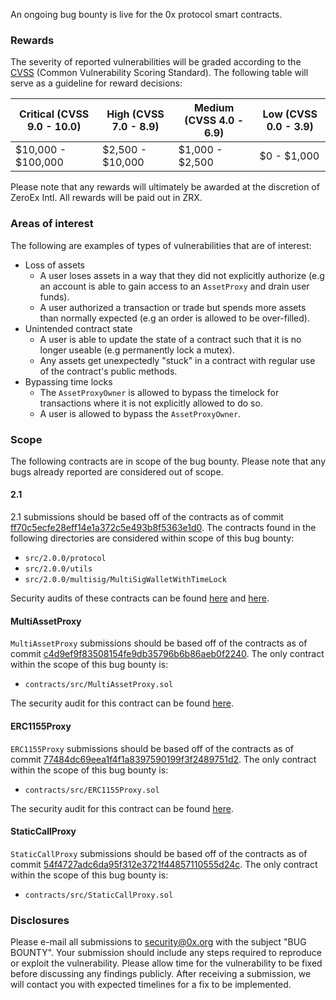 An ongoing bug bounty is live for the 0x protocol smart contracts.

### Rewards

The severity of reported vulnerabilities will be graded according to the [CVSS](https://www.first.org/cvss/) (Common Vulnerability Scoring Standard). The following table will serve as a guideline for reward decisions:

| Critical (CVSS 9.0 - 10.0) | High (CVSS 7.0 - 8.9) | Medium (CVSS 4.0 - 6.9) | Low (CVSS 0.0 - 3.9) |
| -------------------------- | --------------------- | ----------------------- | -------------------- |
| $10,000 - $100,000         | $2,500 - $10,000      | $1,000 - $2,500         | $0 - $1,000          |

Please note that any rewards will ultimately be awarded at the discretion of ZeroEx Intl. All rewards will be paid out in ZRX.

### Areas of interest

The following are examples of types of vulnerabilities that are of interest:

-   Loss of assets
    -   A user loses assets in a way that they did not explicitly authorize (e.g an account is able to gain access to an `AssetProxy` and drain user funds).
    -   A user authorized a transaction or trade but spends more assets than normally expected (e.g an order is allowed to be over-filled).
-   Unintended contract state
    -   A user is able to update the state of a contract such that it is no longer useable (e.g permanently lock a mutex).
    -   Any assets get unexpectedly "stuck" in a contract with regular use of the contract's public methods.
-   Bypassing time locks
    -   The `AssetProxyOwner` is allowed to bypass the timelock for transactions where it is not explicitly allowed to do so.
    -   A user is allowed to bypass the `AssetProxyOwner`.

### Scope

The following contracts are in scope of the bug bounty. Please note that any bugs already reported are considered out of scope.

#### 2.1

2.1 submissions should be based off of the contracts as of commit [ff70c5ecfe28eff14e1a372c5e493b8f5363e1d0](https://github.com/0xProject/0x-monorepo/tree/ff70c5ecfe28eff14e1a372c5e493b8f5363e1d0/packages/contracts/src/2.0.0).
The contracts found in the following directories are considered within scope of this bug bounty:

-   `src/2.0.0/protocol`
-   `src/2.0.0/utils`
-   `src/2.0.0/multisig/MultiSigWalletWithTimeLock`

Security audits of these contracts can be found [here](https://docs.google.com/document/d/1jYv6V21MfCSwCS5fxD6ZyaLWGzkpRSUO0lZpST94XsA/edit) and [here](https://github.com/ConsenSys/0x_audit_report_2018-07-23).

#### MultiAssetProxy

`MultiAssetProxy` submissions should be based off of the contracts as of commit [c4d9ef9f83508154fe9db35796b6b86aeb0f2240](https://github.com/0xProject/0x-monorepo/tree/c4d9ef9f83508154fe9db35796b6b86aeb0f2240/contracts/asset-proxy).
The only contract within the scope of this bug bounty is:

-   `contracts/src/MultiAssetProxy.sol`

The security audit for this contract can be found [here](https://github.com/ConsenSys/0x-audit-report-2018-12).

#### ERC1155Proxy

`ERC1155Proxy` submissions should be based off of the contracts as of commit [77484dc69eea1f4f1a8397590199f3f2489751d2](https://github.com/0xProject/0x-monorepo/tree/77484dc69eea1f4f1a8397590199f3f2489751d2/contracts/asset-proxy).
The only contract within the scope of this bug bounty is:

-   `contracts/src/ERC1155Proxy.sol`

The security audit for this contract can be found [here](https://github.com/ConsenSys/0x-audit-report-2019-05).

#### StaticCallProxy

`StaticCallProxy` submissions should be based off of the contracts as of commit [54f4727adc6da95f312e3721f44857110555d24c](https://github.com/0xProject/0x-monorepo/tree/54f4727adc6da95f312e3721f44857110555d24c/contracts/asset-proxy).
The only contract within the scope of this bug bounty is:

-   `contracts/src/StaticCallProxy.sol`

### Disclosures

Please e-mail all submissions to security@0x.org with the subject "BUG BOUNTY". Your submission should include any steps required to reproduce or exploit the vulnerability. Please allow time for the vulnerability to be fixed before discussing any findings publicly. After receiving a submission, we will contact you with expected timelines for a fix to be implemented.
